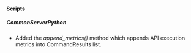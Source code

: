 
#### Scripts
##### CommonServerPython
- Added the *append_metrics()* method which appends API execution metrics into CommandResults list.
